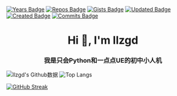 [![Years Badge](https://badges.pufler.dev/years/llzgdc)](https://badges.pufler.dev)
[![Repos Badge](https://badges.pufler.dev/repos/llzgdc)](https://badges.pufler.dev)
[![Gists Badge](https://badges.pufler.dev/gists/llzgdc)](https://badges.pufler.dev)
[![Updated Badge](https://badges.pufler.dev/updated/llzgdc/badge-it)](https://badges.pufler.dev)
[![Created Badge](https://badges.pufler.dev/created/llzgdc/badge-it)](https://badges.pufler.dev)
[![Commits Badge](https://badges.pufler.dev/commits/monthly/llzgdc)](https://badges.pufler.dev)
<h1 align="center">Hi 👋, I'm llzgd</h1>
<h3 align="center">我是只会Python和一点点UE的初中小人机</h3>

![llzgd's Github数据](https://github-readme-stats.vercel.app/api?username=llzgdc&show_icons=true&theme=radical)
![Top Langs](https://github-readme-stats.vercel.app/api/top-langs/?username=llzgdc&layout=compact&theme=radical)

[![GitHub Streak](https://streak-stats.demolab.com?user=llzgd&theme=radical&hide_border=true&locale=zh_Hans&date_format=%5BY.%5Dn.j&card_width=500&card_height=200&hide_longest_streak=true)](https://git.io/streak-stats)
